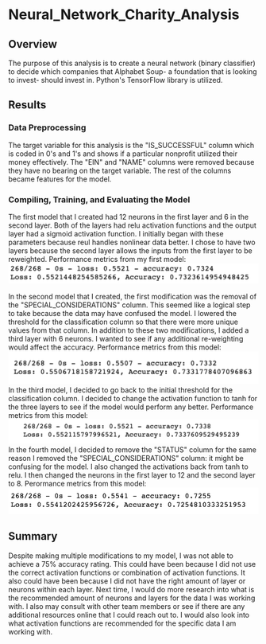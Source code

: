 # Neural_Network_Charity_Analysis

## Overview 
The purpose of this analysis is to create a neural network (binary classifier) to decide which companies that Alphabet Soup- a foundation that is looking to invest- should invest in. Python's TensorFlow library is utilized. 

## Results 

### Data Preprocessing 
The target variable for this analysis is the "IS_SUCCESSFUL" column which is coded in 0's and 1's and shows if a particular nonprofit utilized their money effectively. The "EIN" and "NAME" columns were removed because they have no bearing on the target variable. The rest of the columns became features for the model. 

### Compiling, Training, and Evaluating the Model 
The first model that I created had 12 neurons in the first layer and 6 in the second layer. Both of the layers had relu activation functions and the output layer had a sigmoid activation function. I initially began with these parameters because reul handles nonlinear data better. I chose to have two layers because the second layer allows the inputs from the first layer to be reweighted. 
Performance metrics from my first model: 
![model 1](/model_1.png)

In the second model that I created, the first modification was the removal of the "SPECIAL_CONSIDERATIONS" column. This seemed like a logical step to take because the data may have confused the model. I lowered the threshold for the classification column so that there were more unique values from that column. In addition to these two modifications, I added a third layer with 6 neurons. I wanted to see if any additional re-weighting would affect the accuracy. 
Performance metrics from this model: 
![model 1](/model_2.png)
In the third model, I decided to go back to the initial threshold for the classification column. I decided to change the activation function to tanh for the three layers to see if the model would perform any better. 
Performance metrics from this model: 
![model 1](/model_3.png)
In the fourth model, I decided to remove the "STATUS" column for the same reason I removed the "SPECIAL_CONSIDERATIONS" column: it might be confusing for the model. I also changed the activations back from tanh to relu. I then changed the neurons in the first layer to 12 and the second layer to 8.
Perormance metrics from this model:
![model 1](/model_4.png)

## Summary 
Despite making multiple modifications to my model, I was not able to achieve a 75% accuracy rating. This could have been because I did not use the correct activation functions or combination of activation functions. It also could have been because I did not have the right amount of layer or neurons within each layer. Next time, I would do more research into what is the recommended amount of neurons and layers for the data I was working with. I also may consult with other team members or see if there are any additional resources online that I could reach out to. I would also look into what activation functions are recommended for the specific data I am working with. 
